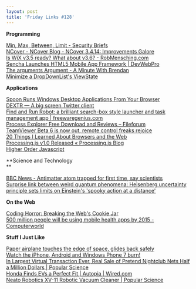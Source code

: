 ```yaml
---
layout: post
title: 'Friday Links #128'
---
```

**Programming**

[Min, Max, Between, Limit - Security Briefs](http://www.pluralsight-training.net/community/blogs/keith/archive/2010/11/12/min-max-between-limit.aspx)   
[NCover - NCover Blog - NCover 3.4.14: Improvements Galore](http://www.ncover.com/blog/2010/11/12/ncover-3414:-improvements-galore?utm_source=feedburner&utm_medium=feed&utm_campaign=Feed%3A+NCover+%28NCover+Blog%29&utm_content=Google+Reader)   
[Is WiX v3.5 ready? What about v3.6? - RobMensching.com](http://robmensching.com/blog/posts/2010/11/13/Is-WiX-v3.5-ready-What-about-v3.6)   
[Sencha Launches HTML5 Mobile App Framework | DevWebPro](http://www.devwebpro.com/sencha-launches-html5-mobile-app-framework/?utm_source=feedburner&utm_medium=feed&utm_campaign=Feed%3A+cssjuice+%28CSS+Juice%29)   
[The arguments Argument - A Minute With Brendan](http://www.aminutewithbrendan.com/pages/20101115?utm_source=feedburner&utm_medium=feed&utm_campaign=Feed%3A+AMinuteWithBrendan+%28A+Minute+With+Brendan%29)   
[Minimize a DropDownList's ViewState](http://weblogs.sqlteam.com/jeffs/archive/2008/04/17/minimize-dropdownlist-viewstate.aspx)

**Applications**

[Spoon Runs Windows Desktop Applications From Your Browser](http://www.makeuseof.com/tag/spoon-runs-windows-desktop-applications-browser/)   
[DEXTR — A big screen Twitter client](http://dextr.riglondon.com/)   
[Find and Run Robot: a brilliant search-box style launcher and task management app | freewaregenius.com ](http://www.freewaregenius.com/2010/11/15/find-and-run-robot-a-brilliant-search-box-style-launcher-and-task-management-app/?utm_source=feedburner&utm_medium=feed&utm_campaign=Feed%3A+Freewaregeniuscom+%28freewaregenius.com%29)   
[Process Explorer Free Download and Reviews – Fileforum](http://fileforum.betanews.com/detail/Process-Explorer/1063606657/1?utm_source=feedburner&utm_medium=feed&utm_campaign=Feed%3A+fileforum%2Ffull+%28Fileforum+-+full+feed%29)   
[TeamViewer Beta 6 is now out, remote control freaks rejoice](http://www.downloadsquad.com/2010/11/17/teamviewer-beta-6-is-now-out-remote-control-freaks-rejoice/)   
[20 Things I Learned About Browsers and the Web ](http://www.20thingsilearned.com/)   
[Processing.js v1.0 Released « Processing.js Blog ](http://processingjs.org/blog/?p=250)   
[Higher Order Javascript ](http://www.bofh.org.uk/2010/11/18/higher-order-javascript)

**Science and Technology   
**

[BBC News - Antimatter atom trapped for first time, say scientists](http://www.bbc.co.uk/news/science-environment-11773791)   
[Surprise link between weird quantum phenomena: Heisenberg uncertainty principle sets limits on Einstein's 'spooky action at a distance' ](http://www.sciencedaily.com/releases/2010/11/101118141541.htm?utm_source=feedburner&utm_medium=feed&utm_campaign=Feed%3A+sciencedaily+%28ScienceDaily%3A+Latest+Science+News%29)

**On the Web**

[Coding Horror: Breaking the Web's Cookie Jar ](http://www.codinghorror.com/blog/2010/11/breaking-the-webs-cookie-jar.html)   
[500 million people will be using mobile health apps by 2015 - Computerworld](http://www.computerworld.com/s/article/9196823/500_million_people_will_be_using_mobile_health_apps_by_2015?source=rss_news)

**Stuff I Just Like**

[Paper airplane touches the edge of space, glides back safely](http://www.itworld.com/offbeat/127519/paper-airplane-touches-edge-space-glides-back-safely)   
[Watch the iPhone, Android and Windows Phone 7 burn!](http://www.intomobile.com/2010/11/12/apple-iphone-windows-phone-android/)   
[In Largest Virtual Transaction Ever, Real Sale of Pretend Nightclub Nets Half a Million Dollars | Popular Science](http://www.popsci.com/science/article/2010-11/real-sale-virtual-property-nets-half-million-dollars)   
[Honda Finds EVs a Perfect Fit | Autopia | Wired.com ](http://www.wired.com/autopia/2010/11/honda-finds-evs-a-perfect-fit/)   
[Neato Robotics XV-11 Robotic Vacuum Cleaner | Popular Science ](http://www.popsci.com/bown/2010/product/neato-robotics-xv-11-robotic-vacuum-cleaner)
